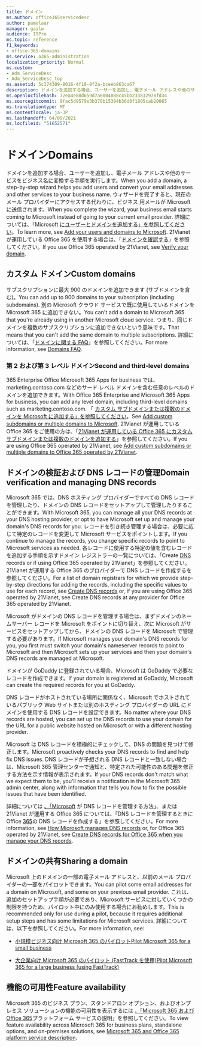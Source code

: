 ```yaml
---
title: ドメイン
ms.author: office365servicedesc
author: pamelaar
manager: gailw
audience: ITPro
ms.topic: reference
f1_keywords:
- office-365-domains
ms.service: o365-administration
localization_priority: Normal
ms.custom:
- Adm_ServiceDesc
- Adm_ServiceDesc_top
ms.assetid: 5c374309-8016-4f18-8f2a-bceeb863ca67
description: ドメインを追加する場合、ユーザーを追加し、電子メール アドレスや他のサービスをビジネス名に変換する手順を実行します。 ウィザードを完了すると、現在のメール プロバイダーにアクセスする代わりに、ビジネス 用メールが Microsoft に送信されます。 詳細については、「Add your users and domains to Microsoft」を参照してください。 21Vianet が運用している Office 365 を使用する場合は、「ドメインを確認する」を参照してください。
ms.openlocfilehash: 72ea4e88d659d7a6004888c45bb233832978fd34
ms.sourcegitcommit: 9fac5d9579e3b370b15384b36d0f1805cab20065
ms.translationtype: MT
ms.contentlocale: ja-JP
ms.lasthandoff: 04/09/2021
ms.locfileid: "51652571"
---
```

# <a name="domains"></a><span data-ttu-id="05e2d-106">ドメイン</span><span class="sxs-lookup"><span data-stu-id="05e2d-106">Domains</span></span>

<span data-ttu-id="05e2d-107">ドメインを追加する場合、ユーザーを追加し、電子メール アドレスや他のサービスをビジネス名に変換する手順を実行します。</span><span class="sxs-lookup"><span data-stu-id="05e2d-107">When you add a domain, a step-by-step wizard helps you add users and convert your email addresses and other services to your business name.</span></span> <span data-ttu-id="05e2d-108">ウィザードを完了すると、現在のメール プロバイダーにアクセスする代わりに、ビジネス 用メールが Microsoft に送信されます。</span><span class="sxs-lookup"><span data-stu-id="05e2d-108">When you complete the wizard, your business email starts coming to Microsoft instead of going to your current email provider.</span></span> <span data-ttu-id="05e2d-109">詳細については、「Microsoft [にユーザーとドメインを追加する」を参照してください](https://support.office.com/article/6383f56d-3d09-4dcb-9b41-b5f5a5efd611)。</span><span class="sxs-lookup"><span data-stu-id="05e2d-109">To learn more, see [Add your users and domains to Microsoft](https://support.office.com/article/6383f56d-3d09-4dcb-9b41-b5f5a5efd611).</span></span> <span data-ttu-id="05e2d-110">21Vianet が運用している Office 365 を使用する場合は、「[ドメインを確認する](/office365/admin/setup/add-domain)」を参照してください。</span><span class="sxs-lookup"><span data-stu-id="05e2d-110">If you use Office 365 operated by 21Vianet, see [Verify your domain](/office365/admin/setup/add-domain).</span></span>
  
## <a name="custom-domains"></a><span data-ttu-id="05e2d-111">カスタム ドメイン</span><span class="sxs-lookup"><span data-stu-id="05e2d-111">Custom domains</span></span>

<span data-ttu-id="05e2d-112">サブスクリプションに最大 900 のドメインを追加できます (サブドメインを含む)。</span><span class="sxs-lookup"><span data-stu-id="05e2d-112">You can add up to 900 domains to your subscription (including subdomains).</span></span> <span data-ttu-id="05e2d-113">別の Microsoft クラウド サービスで既に使用しているドメインを Microsoft 365 に追加できない。</span><span class="sxs-lookup"><span data-stu-id="05e2d-113">You can't add a domain to Microsoft 365 that you're already using in another Microsoft cloud service.</span></span> <span data-ttu-id="05e2d-114">つまり、同じドメインを複数のサブスクリプションに追加できないという意味です。</span><span class="sxs-lookup"><span data-stu-id="05e2d-114">That means that you can't add the same domain to multiple subscriptions.</span></span> <span data-ttu-id="05e2d-115">詳細については、「[ドメインに関する FAQ](https://support.office.com/article/Domains-FAQ-1272bad0-4bd4-4796-8005-67d6fb3afc5a)」を参照してください。</span><span class="sxs-lookup"><span data-stu-id="05e2d-115">For more information, see [Domains FAQ](https://support.office.com/article/Domains-FAQ-1272bad0-4bd4-4796-8005-67d6fb3afc5a).</span></span>
  
### <a name="second-and-third-level-domains"></a><span data-ttu-id="05e2d-116">第 2 および第 3 レベル ドメイン</span><span class="sxs-lookup"><span data-stu-id="05e2d-116">Second and third-level domains</span></span>

<span data-ttu-id="05e2d-117">365 Enterprise Office Microsoft 365 Apps for business では、marketing.contoso.com などのサード レベル ドメインを含む任意のレベルのドメインを追加できます。</span><span class="sxs-lookup"><span data-stu-id="05e2d-117">With Office 365 Enterprise and Microsoft 365 Apps for business, you can add any level domain, including third-level domains such as marketing.contoso.com.</span></span> <span data-ttu-id="05e2d-118">「 [カスタム サブドメインまたは複数のドメインを Microsoft に追加する」を参照してください](/office365/admin/setup/domains-faq)。</span><span class="sxs-lookup"><span data-stu-id="05e2d-118">See [Add custom subdomains or multiple domains to Microsoft](/office365/admin/setup/domains-faq).</span></span> <span data-ttu-id="05e2d-119">21Vianet が運用している Office 365 をご使用の方は、「[21Vianet が運用している Office 365 にカスタム サブドメインまたは複数のドメインを追加する](/office365/admin/setup/domains-faq)」を参照してください。</span><span class="sxs-lookup"><span data-stu-id="05e2d-119">If you are using Office 365 operated by 21Vianet, see [Add custom subdomains or multiple domains to Office 365 operated by 21Vianet](/office365/admin/setup/domains-faq).</span></span>
  
## <a name="domain-verification-and-managing-dns-records"></a><span data-ttu-id="05e2d-120">ドメインの検証および DNS レコードの管理</span><span class="sxs-lookup"><span data-stu-id="05e2d-120">Domain verification and managing DNS records</span></span>

<span data-ttu-id="05e2d-121">Microsoft 365 では、DNS ホスティング プロバイダーですべての DNS レコードを管理したり、ドメインの DNS レコードをセットアップして管理したりすることができます。</span><span class="sxs-lookup"><span data-stu-id="05e2d-121">With Microsoft 365, you can manage all your DNS records at your DNS hosting provider, or opt to have Microsoft set up and manage your domain's DNS records for you.</span></span> <span data-ttu-id="05e2d-122">レコードを引き続き管理する場合は、必要に応じて特定のレコードを変更して Microsoft サービスをポイントします。</span><span class="sxs-lookup"><span data-stu-id="05e2d-122">If you continue to manage the records, you change specific records to point to Microsoft services as needed.</span></span> <span data-ttu-id="05e2d-123">各レコードに使用する特定の値を含むレコードを追加する手順を示すドメイン レジストラーの一覧については、「Create [DNS](/office365/admin/get-help-with-domains/create-dns-records-at-any-dns-hosting-provider) records or if using Office 365 operated by 21Vianet」を参照してください。21Vianet が運用する Office 365 のプロバイダーで DNS レコードを作成するを参照してください。</span><span class="sxs-lookup"><span data-stu-id="05e2d-123">For a list of domain registrars for which we provide step-by-step directions for adding the records, including the specific values to use for each record, see [Create DNS records](/office365/admin/get-help-with-domains/create-dns-records-at-any-dns-hosting-provider) or, if you are using Office 365 operated by 21Vianet, see Create DNS records at any provider for Office 365 operated by 21Vianet.</span></span> 
  
<span data-ttu-id="05e2d-124">Microsoft がドメインの DNS レコードを管理する場合は、まずドメインのネームサーバー レコードを Microsoft をポイントに切り替え、次に Microsoft がサービスをセットアップしてから、ドメインの DNS レコードを Microsoft で管理する必要があります。</span><span class="sxs-lookup"><span data-stu-id="05e2d-124">If Microsoft manages your domain's DNS records for you, you first must switch your domain's nameserver records to point to Microsoft and then Microsoft sets up your services and then your domain's DNS records are managed at Microsoft.</span></span>
  
<span data-ttu-id="05e2d-125">ドメインが GoDaddy に登録されている場合、Microsoft は GoDaddy で必要なレコードを作成できます。</span><span class="sxs-lookup"><span data-stu-id="05e2d-125">If your domain is registered at GoDaddy, Microsoft can create the required records for you at GoDaddy.</span></span> 
  
<span data-ttu-id="05e2d-126">DNS レコードがホストされている場所に関係なく、Microsoft でホストされているパブリック Web サイトまたは別のホスティング プロバイダーの URL にドメインを使用する DNS レコードを設定できます。</span><span class="sxs-lookup"><span data-stu-id="05e2d-126">No matter where your DNS records are hosted, you can set up the DNS records to use your domain for the URL for a public website hosted on Microsoft or with a different hosting provider.</span></span> 
  
<span data-ttu-id="05e2d-127">Microsoft は DNS レコードを積極的にチェックして、DNS の問題を見つけて修正します。</span><span class="sxs-lookup"><span data-stu-id="05e2d-127">Microsoft proactively checks your DNS records to find and help fix DNS issues.</span></span> <span data-ttu-id="05e2d-128">DNS レコードが予想される DNS レコードと一致しない場合は、Microsoft 365 管理センターで通知と、特定された可能性のある問題を修正する方法を示す情報が表示されます。</span><span class="sxs-lookup"><span data-stu-id="05e2d-128">If your DNS records don't match what we expect them to be, you'll receive a notification in the Microsoft 365 admin center, along with information that tells you how to fix the possible issues that have been identified.</span></span>
  
<span data-ttu-id="05e2d-129">詳細については [、「Microsoft](/office365/admin/setup/domains-faq) が DNS レコードを管理する方法」、または 21Vianet が運用する Office 365 については、「DNS レコードを管理するときに Office [365](/office365/admin/services-in-china/create-dns-records-when-you-manage-your-dns-records)の DNS レコードを作成する」を参照してください。</span><span class="sxs-lookup"><span data-stu-id="05e2d-129">For more information, see [How Microsoft manages DNS records](/office365/admin/setup/domains-faq) or, for Office 365 operated by 21Vianet, see [Create DNS records for Office 365 when you manage your DNS records](/office365/admin/services-in-china/create-dns-records-when-you-manage-your-dns-records).</span></span>
  
## <a name="sharing-a-domain"></a><span data-ttu-id="05e2d-130">ドメインの共有</span><span class="sxs-lookup"><span data-stu-id="05e2d-130">Sharing a domain</span></span>

<span data-ttu-id="05e2d-131">Microsoft 上のドメインの一部の電子メール アドレスと、以前のメール プロバイダーの一部をパイロットできます。</span><span class="sxs-lookup"><span data-stu-id="05e2d-131">You can pilot some email addresses for a domain on Microsoft, and some on your previous email provider.</span></span> <span data-ttu-id="05e2d-132">これは、追加のセットアップ手順が必要であり、Microsoft サービスに対していくつかの制限を持つため、パイロット中にのみ使用する場合にお勧めします。</span><span class="sxs-lookup"><span data-stu-id="05e2d-132">This is recommended only for use during a pilot, because it requires additional setup steps and has some limitations for Microsoft services.</span></span> <span data-ttu-id="05e2d-133">詳細については、以下を参照してください。</span><span class="sxs-lookup"><span data-stu-id="05e2d-133">For more information, see:</span></span>
  
- [<span data-ttu-id="05e2d-134">小規模ビジネス向け Microsoft 365 のパイロット</span><span class="sxs-lookup"><span data-stu-id="05e2d-134">Pilot Microsoft 365 for a small business</span></span>](https://support.office.com/article/39cee536-6a03-40cf-b9c1-f301bb6001d7)
    
- [<span data-ttu-id="05e2d-135">大企業向け Microsoft 365 のパイロット (FastTrack を使用)</span><span class="sxs-lookup"><span data-stu-id="05e2d-135">Pilot Microsoft 365 for a large business (using FastTrack)</span></span>](https://fasttrack.office.com/onboard)
    
## <a name="feature-availability"></a><span data-ttu-id="05e2d-136">機能の可用性</span><span class="sxs-lookup"><span data-stu-id="05e2d-136">Feature availability</span></span>

<span data-ttu-id="05e2d-137">Microsoft 365 のビジネス プラン、スタンドアロン オプション、およびオンプレミス ソリューションの機能の可用性を表示するには [、「Microsoft 365 および Office 365](office-365-platform-service-description.md)プラットフォーム サービスの説明」を参照してください。</span><span class="sxs-lookup"><span data-stu-id="05e2d-137">To view feature availability across Microsoft 365 for business plans, standalone options, and on-premises solutions, see [Microsoft 365 and Office 365 platform service description](office-365-platform-service-description.md).</span></span>

